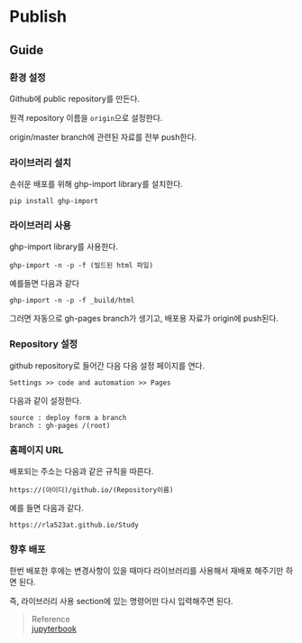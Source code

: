 # Publish
## Guide
### 환경 설정
Github에 public repository를 만든다.

원격 repository 이름을 `origin`으로 설정한다.

origin/master branch에 관련된 자료를 전부 push한다.

### 라이브러리 설치
손쉬운 배포를 위해 ghp-import library를 설치한다.
```
pip install ghp-import
```

### 라이브러리 사용
ghp-import library를 사용한다.
```
ghp-import -n -p -f (빌드된 html 파일)
```

예를들면 다음과 같다
```
ghp-import -n -p -f _build/html
```

그러면 자동으로 gh-pages branch가 생기고, 배포용 자료가 origin에 push된다.

### Repository 설정
github repository로 들어간 다음 다음 설정 페이지를 연다.
```
Settings >> code and automation >> Pages
```

다음과 같이 설정한다.
```
source : deploy form a branch
branch : gh-pages /(root)
```

### 홈페이지 URL
배포되는 주소는 다음과 같은 규칙을 따른다.
```
https://(아이디)/github.io/(Repository이름)
```

예를 들면 다음과 같다.
```
https://rla523at.github.io/Study
```

### 향후 배포
한번 배포한 후에는 변경사항이 있을 때마다 라이브러리를 사용해서 재배포 해주기만 하면 된다.

즉, 라이브러리 사용 section에 있는 명령어만 다시 입력해주면 된다.

> Reference  
> [jupyterbook](https://jupyterbook.org/en/stable/start/publish.html)